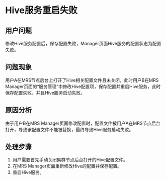 # Hive服务重启失败<a name="mrs_03_0260"></a>

## 用户问题<a name="section18305143583116"></a>

修改Hive服务配置后，保存配置失败，Manager页面Hive服务的配置状态为配置失败。

## 问题现象<a name="section117424454313"></a>

用户A在MRS节点后台上打开了Hive相关配置文件且未关闭，此时用户B在MRS Manager页面的“服务管理”中修改Hive配置项，保存配置并重启Hive服务，此时保存配置失败，并且Hive服务启动失败。

## 原因分析<a name="section1237061220324"></a>

由于用户B在MRS Manager页面修改配置时，配置文件被用户A在MRS节点后台打开，导致该配置文件不能被替换，最终导致Hive服务启动失败。

## 处理步骤<a name="section520813413313"></a>

1.  用户需要首先手动关闭集群节点后台打开的Hive配置文件。
2.  在MRS Manager页面重新修改Hive的配置并保存配置。
3.  重启Hive服务。

